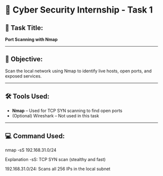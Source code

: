 # 🚀 Cyber Security Internship - Task 1

## 📝 Task Title:
**Port Scanning with Nmap**

---

## 🎯 Objective:
Scan the local network using Nmap to identify live hosts, open ports, and exposed services.

---

## 🛠️ Tools Used:
- **Nmap** – Used for TCP SYN scanning to find open ports
- (Optional) Wireshark – Not used in this task

---

## 💻 Command Used:
nmap -sS 192.168.31.0/24

Explanation
  -sS: TCP SYN scan (stealthy and fast)

   192.168.31.0/24: Scans all 256 IPs in the local subnet

